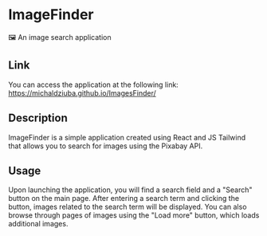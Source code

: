 # ImageFinder
🖼️ An image search application

## Link
You can access the application at the following link: https://michaldziuba.github.io/ImagesFinder/

## Description
ImageFinder is a simple application created using React and JS Tailwind that allows you to search for images using the Pixabay API.

## Usage
Upon launching the application, you will find a search field and a "Search" button on the main page. After entering a search term and clicking the button, images related to the search term will be displayed. You can also browse through pages of images using the "Load more" button, which loads additional images.

